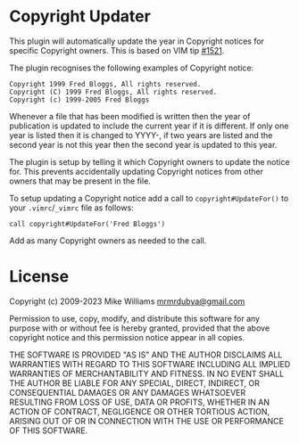 Copyright Updater
=================

This plugin will automatically update the year in Copyright notices for specific
Copyright owners. This is based on VIM tip [#1521](https://vim.fandom.com/wiki/Automatically_Update_Copyright_Notice_in_Files).

The plugin recognises the following examples of Copyright notice:

	Copyright 1999 Fred Bloggs, All rights reserved.
	Copyright (C) 1999 Fred Bloggs, All rights reserved.
	Copyright (c) 1999-2005 Fred Bloggs

Whenever a file that has been modified is written then the year of publication
is updated to include the current year if it is different. If only one year is
listed then it is changed to YYYY-<current year>, if two years are listed and
the second year is not this year then the second year is updated to this year.

The plugin is setup by telling it which Copyright owners to update the notice
for. This prevents accidentally updating Copyright notices from other owners
that may be present in the file.

To setup updating a Copyright notice add a call to `copyright#UpdateFor()` to
your `.vimrc`/`_vimrc` file as follows:

```vim
call copyright#UpdateFor('Fred Bloggs')
```

Add as many Copyright owners as needed to the call.

License
=======

Copyright (c) 2009-2023 Mike Williams <mrmrdubya@gmail.com>

Permission to use, copy, modify, and distribute this software for any
purpose with or without fee is hereby granted, provided that the above
copyright notice and this permission notice appear in all copies.

THE SOFTWARE IS PROVIDED "AS IS" AND THE AUTHOR DISCLAIMS ALL WARRANTIES
WITH REGARD TO THIS SOFTWARE INCLUDING ALL IMPLIED WARRANTIES OF
MERCHANTABILITY AND FITNESS. IN NO EVENT SHALL THE AUTHOR BE LIABLE FOR
ANY SPECIAL, DIRECT, INDIRECT, OR CONSEQUENTIAL DAMAGES OR ANY DAMAGES
WHATSOEVER RESULTING FROM LOSS OF USE, DATA OR PROFITS, WHETHER IN AN
ACTION OF CONTRACT, NEGLIGENCE OR OTHER TORTIOUS ACTION, ARISING OUT OF
OR IN CONNECTION WITH THE USE OR PERFORMANCE OF THIS SOFTWARE.
